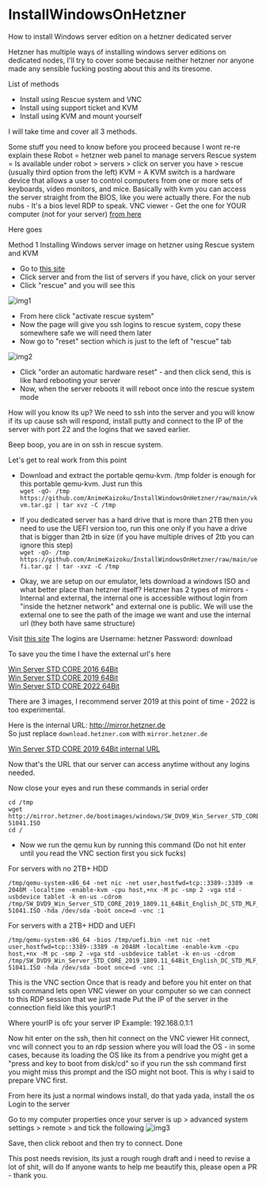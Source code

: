 # InstallWindowsOnHetzner
How to install Windows server edition on a hetzner dedicated server

Hetzner has multiple ways of installing windows server editions on dedicated nodes, I'll try to cover some because neither hetzner nor anyone made any sensible fucking posting about this and its tiresome. 


List of methods 
- Install using Rescue system and VNC 
- Install using support ticket and KVM 
- Install using KVM and mount yourself 


I will take time and cover all 3 methods. 

Some stuff you need to know before you proceed because I wont re-re explain these 
Robot = hetzner web panel to manage servers
Rescue system = Is available under robot > servers > click on server you have > rescue (usually third option from the left)
KVM = A KVM switch is a hardware device that allows a user to control computers from one or more sets of keyboards, video monitors, and mice. Basically with kvm you can access the server straight from the BIOS, like you were actually there. For the nub nubs -  It's a bios level RDP to speak.
VNC viewer - Get the one for YOUR computer (not for your server) [from here](https://www.realvnc.com/en/connect/download/viewer/)

Here goes 

Method 1 
Installing Windows server image on hetzner using Rescue system and KVM

- Go to [this site](https://robot.your-server.de/server)
- Click server and from the list of servers if you have, click on your server 
- Click "rescue" and you will see this

![img1](https://i.imgur.com/Riqz6Nc.png)

- From here click "activate rescue system" 
- Now the page will give you ssh logins to rescue system, copy these somewhere safe we will need them later 
- Now go to "reset" section which is just to the left of "rescue" tab 

![img2](https://i.imgur.com/02uYdZY.png)

- Click "order an automatic hardware reset" - and then click send, this is like hard rebooting your server
- Now, when the server reboots it will reboot once into the rescue system mode

How will you know its up?
We need to ssh into the server and you will know if its up cause ssh will respond, install putty and connect to the IP of the server with port 22 and the logins that we saved earlier. 

Beep boop, you are in on ssh in rescue system. 

Let's get to real work from this point 
- Download and extract the portable qemu-kvm. /tmp folder is enough for this portable qemu-kvm. Just run this<br>
`wget -qO- /tmp https://github.com/AnimeKaizoku/InstallWindowsOnHetzner/raw/main/vkvm.tar.gz | tar xvz -C /tmp`

- If you dedicated server has a hard drive that is more than 2TB then you need to use the UEFI version too, run this one only if you have a drive that is bigger than 2tb in size (if you have multiple drives of 2tb you can ignore this step)<br>
`wget -qO- /tmp https://github.com/AnimeKaizoku/InstallWindowsOnHetzner/raw/main/uefi.tar.gz | tar -xvz -C /tmp`

- Okay, we are setup on our emulator, lets download a windows ISO and what better place than hetzner itself? 
Hetzner has 2 types of mirrors - Internal and external, the internal one is accessible without login from "inside the hetzner network" and external one is public. 
We will use the external one to see the path of the image we want and use the internal url (they both have same structure)

Visit [this site](http://download.hetzner.com/bootimages/)
The logins are
Username: hetzner
Password: download 

To save you the time I have the external url's here 

[Win Server STD CORE 2016 64Bit](http://download.hetzner.com/bootimages/windows/SW_DVD9_Win_Server_STD_CORE_2016_64Bit_English_-4_DC_STD_MLF_X21-70526.ISO)<br>
[Win Server STD CORE 2019 64Bit](http://download.hetzner.com/bootimages/windows/SW_DVD9_Win_Server_STD_CORE_2019_1809.11_64Bit_English_DC_STD_MLF_X22-51041.ISO)<br>
[Win Server STD CORE 2022 64Bit](http://download.hetzner.com/bootimages/windows/SW_DVD9_Win_Server_STD_CORE_2022__64Bit_English_DC_STD_MLF_X22-74290.ISO)<br>

There are 3 images, I recommend server 2019 at this point of time - 2022 is too experimental.

Here is the internal URL: http://mirror.hetzner.de<br>
So just replace `download.hetzner.com` with `mirror.hetzner.de`

[Win Server STD CORE 2019 64Bit internal URL](http://mirror.hetzner.de/bootimages/windows/SW_DVD9_Win_Server_STD_CORE_2019_1809.11_64Bit_English_DC_STD_MLF_X22-51041.ISO)

Now that's the URL that our server can access anytime without any logins needed. 

Now close your eyes and run these commands in serial order<br>
```
cd /tmp
wget http://mirror.hetzner.de/bootimages/windows/SW_DVD9_Win_Server_STD_CORE_2019_1809.11_64Bit_English_DC_STD_MLF_X22-51041.ISO
cd /
```


- Now we run the qemu kun by running this command (Do not hit enter until you read the VNC section first you sick fucks)

For servers with no 2TB+ HDD
```
/tmp/qemu-system-x86_64 -net nic -net user,hostfwd=tcp::3389-:3389 -m 2048M -localtime -enable-kvm -cpu host,+nx -M pc -smp 2 -vga std -usbdevice tablet -k en-us -cdrom /tmp/SW_DVD9_Win_Server_STD_CORE_2019_1809.11_64Bit_English_DC_STD_MLF_X22-51041.ISO -hda /dev/sda -boot once=d -vnc :1
```

For servers with a 2TB+ HDD and UEFI
```
/tmp/qemu-system-x86_64 -bios /tmp/uefi.bin -net nic -net user,hostfwd=tcp::3389-:3389 -m 2048M -localtime -enable-kvm -cpu host,+nx -M pc -smp 2 -vga std -usbdevice tablet -k en-us -cdrom /tmp/SW_DVD9_Win_Server_STD_CORE_2019_1809.11_64Bit_English_DC_STD_MLF_X22-51041.ISO -hda /dev/sda -boot once=d -vnc :1
```

This is the VNC section
Once that is ready and before you hit enter on that ssh command lets open VNC viewer on your computer so we can connect to this RDP session that we just made 
Put the IP of the server in the connection field like this
yourIP:1

Where yourIP is ofc your server IP 
Example: 192.168.0.1:1


Now hit enter on the ssh, then hit connect on the VNC viewer
Hit connect, vnc will connect you to an rdp session where you will load the OS - in some cases, because its loading the OS like its from a pendrive you might get a "press and key to boot from disk/cd" so if you run the ssh command first you might miss this prompt and the ISO might not boot. 
This is why i said to prepare VNC first. 

From here its just a normal windows install, do that yada yada, install the os
Login to the server 

Go to my computer properties once your server is up > advanced system settings > remote > and tick the following 
![img3](https://i.imgur.com/BdmEbaL.png)

Save, then click reboot and then try to connect. 
Done

This post needs revision, its just a rough rough draft and i need to revise a lot of shit, will do 
If anyone wants to help me beautify this, please open a PR - thank you. 
